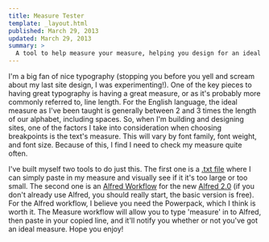```yaml
---
title: Measure Tester
template: _layout.html
published: March 29, 2013
updated: March 29, 2013
summary: >
  A tool to help measure your measure, helping you design for an ideal reading experience.
---
```

I'm a big fan of nice typography (stopping you before you yell and scream about my last site design, I was experimenting!). One of the key pieces to having great typography is having a great measure, or as it's probably more commonly referred to, line length. For the English language, the ideal measure as I've been taught is generally between 2 and 3 times the length of our alphabet, including spaces. So, when I'm building and designing sites, one of the factors I take into consideration when choosing breakpoints is the text's measure. This will vary by font family, font weight, and font size. Because of this, I find I need to check my measure quite often.

I've built myself two tools to do just this. The first one is a [.txt file](http://snugug.com/sites/default/files/Measure%20Tester.txt) where I can simply paste in my measure and visually see if it it's too large or too small. The second one is an [Alfred Workflow](http://snugug.com/sites/default/files/Measure%20Tester.alfredworkflow) for the new [Alfred 2.0](http://www.alfredapp.com/) (if you don't already use Alfred, you should really start, the basic version is free). For the Alfred workflow, I believe you need the Powerpack, which I think is worth it. The Measure workflow will allow you to type 'measure' in to Alfred, then paste in your copied line, and it'll notify you whether or not you've got an ideal measure. Hope you enjoy!
